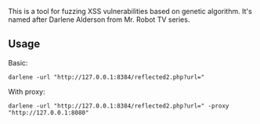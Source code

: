 This is a tool for fuzzing XSS vulnerabilities based on genetic algorithm.
It's named after Darlene Alderson from Mr. Robot TV series.

## Usage

Basic:
```plain
darlene -url "http://127.0.0.1:8384/reflected2.php?url="
```

With proxy:
```plain
darlene -url "http://127.0.0.1:8384/reflected2.php?url=" -proxy "http://127.0.0.1:8080"
```